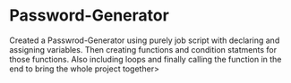 # Password-Generator

Created a Passwrod-Generator using purely job script with declaring and assigning variables. Then creating functions and condition statments for those functions. Also including loops and finally calling the function in the end to bring the whole project together>
